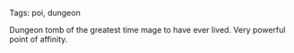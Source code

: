 Tags: poi, dungeon

Dungeon tomb of the greatest time mage to have ever lived. Very powerful point of affinity. 
